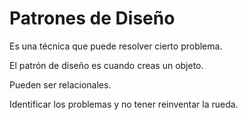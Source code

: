 # Patrones de Diseño

Es una técnica que puede resolver cierto problema. 

El patrón de diseño es cuando creas un objeto. 

Pueden ser relacionales. 

Identificar los problemas y no tener reinventar la rueda. 


